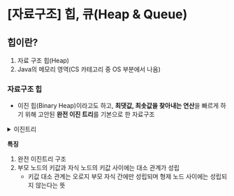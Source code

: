 # [자료구조] 힙, 큐(Heap & Queue)

## 힙이란?
1. 자료 구조 힙(Heap)
2. Java의 메모리 영역(CS 카테고리 중 OS 부분에서 나옴)

### 자료구조 힙
- 이진 힙(Binary Heap)이라고도 하고, **최댓값, 최솟값을 찾아내는 연산**을 빠르게 하기 위해 고안된 **완전 이진 트리**를 기본으로 한 자료구조<br>

<details>
<summary>이진트리</summary>

### **트리란?**
- 노드들이 나무 가지처럼 연결된 **비선형(non-linear)**, **계층적** 자료 구조
- 한 노드가 여러 노드를 가르킬 수 있는 비선형적 자료구조
- List, Stack, Queue는 이전 데이터와 다음 데이터간의 순서가 존재
- But 트리 구조 특성상 순서는 그렇게 중요하지 않음
- **그래프의 일종**이며 데이터 구조의 **상하 개념 계층의 구조적 속성을 표현**한다는 특징이 있음

### **용어**
![alt text](../img/java_tree.png)

- **Node**: 트리 구조에서 각 **구성요소**(A ~ J)
- **Root Node**: 트리 시작 노드, 부모가 없는 **최상위 노드(A)
- **Edge**: 노드와 노드를 연결하는 선
- **Path**: 특정 노드에서 노드까지의 **경로**(순서)
- **Treminal Node(Leaf Node)**: **자식 노드가 존재하지 않는** 노드(H,I,J,F,G)
- **Sub-Tree**: 전체 큰 트리 구조 안의 작은 트리 구조<br>
    - 트리의 **재귀**적인 특성을 보여줌<br>
- **Depth**: **Root Node**로부터 얼마나 떨어져 있는 지를 뜻하는 단위<br>
    - 루트 노드의 바로 아래 노드의 depth = 1<br>
- **Level**: **같은 depth**를 가지는 노드들을 한 레벨로 나타내는 단위<br>
    - Root Node 기준, 이 위치를 level 0으로 잡음<br>
    - 루트 노드에서 어떤 노드까지의 **간선 수**<br>
- **Height**: 트리에서 가장 **최고 레벨**, 가장 깊은 층
- **Order**: 부모 노드에서 가질 수 있는 **최대 자식 수**<br>
    - e.g. If order 4 -> 부모 노드는 최대 3명의 자식 노드를 가질 수 있음 
</details>

**특징**
1. 완전 이진트리 구조
2. 부모 노드의 키값과 자식 노드의 키값 사이에는 대소 관계가 성립
    - 키값 대소 관계는 오로지 부모 자식 간에만 성립되며 형제 노드 사이에는 성립되지 않는다는 뜻


